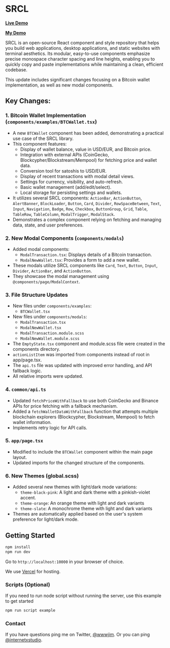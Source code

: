 # SRCL

**[Live Demo](https://sacred.computer)**

**[My Demo](https://vojio-software.vercel.app/)**

SRCL is an open-source React component and style repository that helps you build web applications, desktop applications, and static websites with terminal aesthetics. Its modular, easy-to-use components emphasize precise monospace character spacing and line heights, enabling you to quickly copy and paste implementations while maintaining a clean, efficient codebase.

This update includes significant changes focusing on a Bitcoin wallet implementation, as well as new modal components.

## Key Changes:

### 1. Bitcoin Wallet Implementation (`components/examples/BTCWallet.tsx`)

-   A new `BTCWallet` component has been added, demonstrating a practical use case of the SRCL library.
-   This component features:
    -   Display of wallet balance, value in USD/EUR, and Bitcoin price.
    -   Integration with external APIs (CoinGecko, Blockcypher/Blockstream/Mempool) for fetching price and wallet data.
    -   Conversion tool for satoshis to USD/EUR.
    -   Display of recent transactions with modal detail views.
    -   Settings for currency, visibility, and auto-refresh.
    -   Basic wallet management (add/edit/select).
    -   Local storage for persisting settings and wallets.
-   It utilizes several SRCL components: `ActionBar`, `ActionButton`, `AlertBanner`, `BlockLoader`, `Button`, `Card`, `Divider`, `RowSpaceBetween`, `Text`, `Input`, `Navigation`, `Badge`, `Row`, `Checkbox`, `ButtonGroup`, `Grid`, `Table`, `TableRow`, `TableColumn`, `ModalTrigger`, `ModalStack`.
-   Demonstrates a complex component relying on fetching and managing data, state, and user preferences.

### 2. New Modal Components (`components/modals`)

-   Added modal components:
    -   `ModalTransaction.tsx`: Displays details of a Bitcoin transaction.
    -   `ModalNewWallet.tsx`: Provides a form to add a new wallet.
-   These modals utilize SRCL components like `Card`, `Text`, `Button`, `Input`, `Divider`, `ActionBar`, and `ActionButton`.
-   They showcase the modal management using `@components/page/ModalContext`.

### 3. File Structure Updates

-   New files under `components/examples`:
    -   `BTCWallet.tsx`
-   New files under `components/modals`:
    -   `ModalTransaction.tsx`
    -   `ModalNewWallet.tsx`
    -   `ModalTransaction.module.scss`
    -   `ModalNewWallet.module.scss`
-  The `EmptyState.tsx` component and module.scss file were created in the components directory.
-  `actionListItem` was imported from components instead of root in app/page.tsx.
-  The `api.ts` file was updated with improved error handling, and API fallback logic.
-  All relative imports were updated.


### 4. `common/api.ts`

-   Updated `fetchPriceWithFallback` to use both CoinGecko and Binance APIs for price fetching with a fallback mechanism.
-   Added a `fetchWalletDataWithFallback` function that attempts multiple blockchain explorers (Blockcypher, Blockstream, Mempool) to fetch wallet information.
-   Implements retry logic for API calls.

### 5. `app/page.tsx`

-   Modified to include the `BTCWallet` component within the main page layout.
-   Updated imports for the changed structure of the components.

### 6. New Themes (global.scss)

-   Added several new themes with light/dark mode variations:
    -   `theme-black-pink`: A light and dark theme with a pinkish-violet accent.
    -   `theme-orange`: An orange theme with light and dark variants
    -   `theme-slate`: A monochrome theme with light and dark variants
-   Themes are automatically applied based on the user's system preference for light/dark mode.

## Getting Started

```sh
npm install
npm run dev
```

Go to `http://localhost:10000` in your browser of choice.

We use [Vercel](https://vercel.com/home) for hosting.

### Scripts (Optional)

If you need to run node script without running the server, use this example to get started

```sh
npm run script example
```

### Contact

If you have questions ping me on Twitter, [@wwwjim](https://www.twitter.com/wwwjim). Or you can ping [@internetxstudio](https://x.com/internetxstudio).
